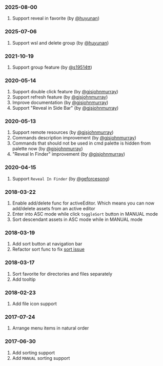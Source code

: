 <!--Check [Keep a Changelog](http://keepachangelog.com/) for recommendations on how to structure this file.-->
### 2025-08-00

1. Support reveal in favorite (by [@huyunan](https://github.com/huyunan/vscode-favourite))

### 2025-07-06

1. Support wsl and delete group (by [@huyunan](https://github.com/huyunan/vscode-favourite))

### 2021-10-19

1. Support group feature (by [@s19514tt](https://github.com/s19514tt))

### 2020-05-14

1. Support double click feature (by [@gjsjohnmurray](https://github.com/gjsjohnmurray))
2. Support refresh feature (by [@gjsjohnmurray](https://github.com/gjsjohnmurray))
3. Improve documentation (by [@gjsjohnmurray](https://github.com/gjsjohnmurray))
4. Support "Reveal in Side Bar" (by [@gjsjohnmurray](https://github.com/gjsjohnmurray))

### 2020-05-13

1. Support remote resources (by [@gjsjohnmurray](https://github.com/gjsjohnmurray))
2. Commands description improvement (by [@gjsjohnmurray](https://github.com/gjsjohnmurray))
3. Commands that should not be used in cmd palette is hidden from palette now (by [@gjsjohnmurray](https://github.com/gjsjohnmurray))
4. "Reveal In Finder" improvement (by [@gjsjohnmurray](https://github.com/gjsjohnmurray))

### 2020-04-15

1. Support `Reveal In Finder` (by [@geforcesong](https://github.com/geforcesong))

### 2018-03-22

1. Enable add/delete func for activeEditor. Which means you can now add/delete assets from an active editor
2. Enter into ASC mode while click `toggleSort` button in MANUAL mode
3. Sort descendant assets in ASC mode while in MANUAL mode

### 2018-03-19

1. Add sort button at navigation bar
2. Refactor sort func to fix [sort issue](https://github.com/huyunan/vscode-favourite/issues/3#issuecomment-373995913)

### 2018-03-17

1. Sort favorite for directories and files separately
2. Add tooltip

### 2018-02-23

1. Add file icon support

### 2017-07-24

1. Arrange menu items in natural order

### 2017-06-30

1. Add sorting support
2. Add `MANUAL` sorting support
